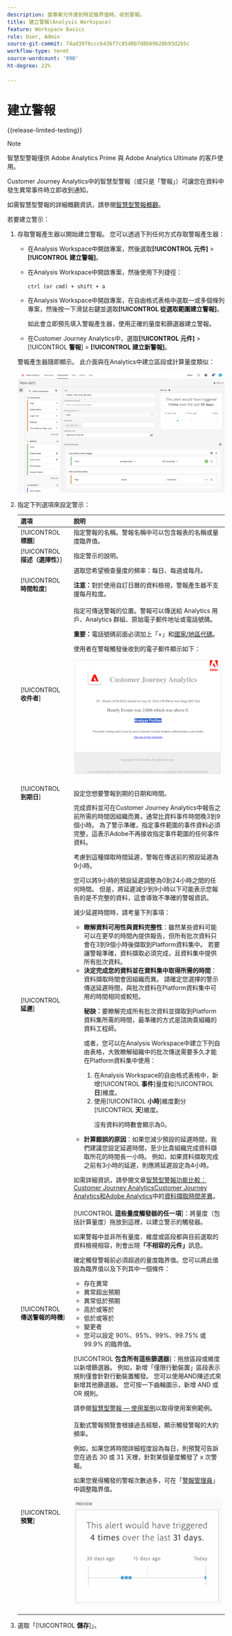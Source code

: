 ```yaml
---
description: 當專案元件達到特定臨界值時，收到警報。
title: 建立警報(Analysis Workspace)
feature: Workspace Basics
role: User, Admin
source-git-commit: 74ad39f6ccc6436f7c8540b7d8b69b20b93d2b5c
workflow-type: tm+mt
source-wordcount: '990'
ht-degree: 22%

---
```


# 建立警報

{{release-limited-testing}}

>[!NOTE]
>
>智慧型警報僅供 Adobe Analytics Prime 與 Adobe Analytics Ultimate 的客戶使用。

Customer Journey Analytics中的智慧型警報（或只是「警報」）可讓您在資料中發生異常事件時立即收到通知。

如需智慧型警報的詳細概觀資訊，請參閱[智慧型警報概觀](/help/analysis-workspace/c-intelligent-alerts/intellligent-alerts.md)。

若要建立警示：

1. 存取警報產生器以開始建立警報。 您可以透過下列任何方式存取警報產生器：

   * 在Analysis Workspace中開啟專案，然後選取&#x200B;**[!UICONTROL 元件]** > **[!UICONTROL 建立警報]**。
   * 在Analysis Workspace中開啟專案，然後使用下列捷徑：

     `ctrl (or cmd) + shift + a`
   * 在Analysis Workspace中開啟專案，在自由格式表格中選取一或多個條列專案，然後按一下滑鼠右鍵並選取&#x200B;**[!UICONTROL 從選取範圍建立警報]**。

     如此會立即預先填入警報產生器，使用正確的量度和篩選器建立警報。
   * 在Customer Journey Analytics中，選取&#x200B;**[!UICONTROL 元件]** > [!UICONTROL **警報**] > **[!UICONTROL 建立新警報]**。

   警報產生器隨即顯示。 此介面與在Analytics中建立區段或計算量度類似：

   ![](assets/alert-builder.png)

1. 指定下列選項來設定警示：

   | 選項 | 說明 |
   |---------|----------|
   | [!UICONTROL **標題**] | 指定警報的名稱。警報名稱中可以包含報表的名稱或量度臨界值。 |
   | [!UICONTROL **描述（選擇性）**] | 指定警示的說明。 |
   | [!UICONTROL **時間粒度**] | 選取您希望檢查量度的頻率：每日、每週或每月。<p><b>注意：</b>對於使用自訂日曆的資料檢視，警報產生器不支援每月粒度。<!--true?--></p> |
   | [!UICONTROL **收件者**] | 指定可傳送警報的位置。警報可以傳送給 Analytics 用戶、Analytics 群組、原始電子郵件地址或電話號碼。<p><b>重要：</b>電話號碼前面必須加上「+」和[國家/地區代碼](https://countrycode.org/)。</p><p>使用者在警報觸發後收到的電子郵件顯示如下：</p><p>![警示電子郵件](assets/alerts-email.PNG)</p> |
   | [!UICONTROL **到期日**] | 設定您想要警報到期的日期和時間。 |
   | [!UICONTROL **延遲**] | 完成資料並可在Customer Journey Analytics中報告之前所需的時間因組織而異，通常比資料事件時間晚3到9個小時。 為了警示準確，指定事件範圍的事件資料必須完整，這表示Adobe不再接收指定事件範圍的任何事件資料。<p>考慮到這種擷取時間延遲，警報在傳送前的預設延遲為9小時。</p><p>您可以將9小時的預設延遲調整為0到24小時之間的任何時間。 但是，將延遲減少到9小時以下可能表示您報告的是不完整的資料，這會導致不準確的警報資訊。</p><p>減少延遲時間時，請考量下列事項：</p><ul><li>**瞭解資料可用性與資料完整性**：雖然某些資料可能可以在更早的時間內提供報告，但所有批次資料只會在3到9個小時後擷取到Platform資料集中。 若要讓警報準確，資料擷取必須完成，且資料集中提供所有批次資料。</li><li>**決定完成您的資料並在資料集中取得所需的時間**：資料擷取時間會因組織而異。 請確定您選擇的警示傳送延遲時間，與批次資料在Platform資料集<!--add link? -->中可用的時間相同或較短。</li><p>**秘訣：**&#x200B;要瞭解完成所有批次資料並擷取到Platform資料集所需的時間，最準確的方式是諮詢貴組織的資料工程師。</p><p>或者，您可以在Analysis Workspace中建立下列自由表格，大致瞭解組織中的批次傳送需要多久才能在Platform資料集中使用：</p><ol><li>在Analysis Workspace的自由格式表格中，新增&#x200B;[!UICONTROL **事件**]&#x200B;量度和&#x200B;[!UICONTROL **日**]&#x200B;維度。</li><li>使用&#x200B;[!UICONTROL **小時**]&#x200B;維度劃分&#x200B;[!UICONTROL **天**]&#x200B;維度。<p>沒有資料的時數會顯示為0。</p></li></ol><li>**計算錯誤的原因**：如果您減少預設的延遲時間，我們建議您設定延遲時間，至少比貴組織完成資料擷取所花的時間長一小時。 例如，如果資料擷取完成之前有3小時的延遲，則應將延遲設定為4小時。</li></ul><p>如需詳細資訊，請參閱文章[智慧型警報功能比較：Customer Journey AnalyticsCustomer Journey Analytics和Adobe Analytics](/help/analysis-workspace/c-intelligent-alerts/alerts-feature-comparison.md)中的[資料擷取時間差異](/help/analysis-workspace/c-intelligent-alerts/alerts-feature-comparison.md#data-ingestion-times-vary-in-customer-journey-analytics)。 |
   | [!UICONTROL **傳送警報的時機**] | [!UICONTROL **這些量度觸發器的任一項**]：將量度（包括計算量度）拖放到這裡，以建立警示的觸發器。<p>如果警報中並非所有量度、維度或區段都與目前選取的資料檢視相容，則會出現&#x200B;**「不相容的元件」**&#x200B;訊息。</p><p>確定觸發警報前必須超過的量度臨界值。您可以將此值設為臨界值以及下列其中一個條件：</p><ul><li>存在異常</li><li>異常超出預期</li><li>異常低於預期</li><li>高於或等於</li><li>低於或等於</li><li>變更者</li><li>您可以設定 90%、95%、99%、99.75% 或 99.9% 的臨界值。</li></ul><p>[!UICONTROL **包含所有這些篩選器**]：拖放區段或維度以新增篩選器。 例如，新增「僅限行動裝置」區段表示規則僅會針對行動裝置觸發。 您可以使用AND陳述式來新增其他篩選器。 您可按一下齒輪圖示，新增 AND 或 OR 規則。</p><p>請參閱[智慧型警報 — 使用案例](/help/analysis-workspace/c-intelligent-alerts/alerts-use-cases.md)以取得使用案例範例。</p> |
   | [!UICONTROL **預覽**] | 互動式警報預覽會根據過去經驗，顯示觸發警報的大約頻率。<p>例如，如果您將時間詳細程度設為每日，則預覽可告訴您在過去 30 或 31 天裡，針對某個量度觸發了 x 次警報。</p><p>如果您覺得觸發的警報次數過多，可在「[警報管理員](/help/analysis-workspace/c-intelligent-alerts/alert-manager.md)」中調整臨界值。</p><p>![](assets/alert_preview.png)</p> |

1. 選取「[!UICONTROL **儲存**]」。

